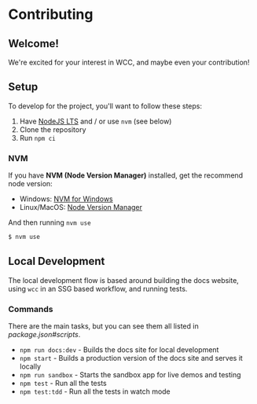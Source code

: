 # Contributing

## Welcome!

We're excited for your interest in WCC, and maybe even your contribution!

## Setup

To develop for the project, you'll want to follow these steps:

1. Have [NodeJS LTS](https://nodejs.org) and / or use `nvm` (see below)
1. Clone the repository
1. Run `npm ci`

### NVM
If you have **NVM (Node Version Manager)** installed, get the recommend node version:

- Windows: [NVM for Windows](https://github.com/coreybutler/nvm-windows/releases)
- Linux/MacOS: [Node Version Manager](https://github.com/nvm-sh/nvm)

And then running `nvm use`

```sh
$ nvm use
```

## Local Development

The local development flow is based around building the docs website, using `wcc` in an SSG based workflow, and running tests.

### Commands

There are the main tasks, but you can see them all listed in _package.json#scripts_.

- `npm run docs:dev` - Builds the docs site for local development
- `npm start` - Builds a production version of the docs site and serves it locally
- `npm run sandbox` - Starts the sandbox app for live demos and testing
- `npm test` - Run all the tests
- `npm test:tdd` - Run all the tests in watch mode